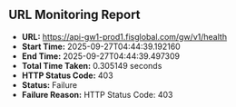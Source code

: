 ## URL Monitoring Report

- **URL:** https://api-gw1-prod1.fisglobal.com/gw/v1/health
- **Start Time:** 2025-09-27T04:44:39.192160
- **End Time:** 2025-09-27T04:44:39.497309
- **Total Time Taken:** 0.305149 seconds
- **HTTP Status Code:** 403
- **Status:** Failure
- **Failure Reason:** HTTP Status Code: 403
